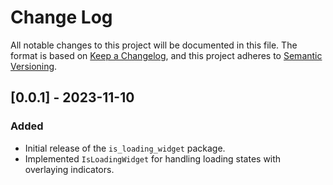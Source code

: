 # Change Log

All notable changes to this project will be documented in this file. The format is based on [Keep a Changelog](https://keepachangelog.com/en/1.0.0/),
and this project adheres to [Semantic Versioning](https://semver.org/spec/v2.0.0.html).

## [0.0.1] - 2023-11-10

### Added

- Initial release of the `is_loading_widget` package.
- Implemented `IsLoadingWidget` for handling loading states with overlaying indicators.

